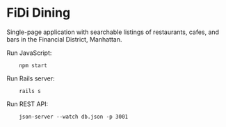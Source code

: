
# FiDi Dining

Single-page application with searchable listings of restaurants, cafes, and bars in the Financial District, Manhattan.

Run JavaScript:
```
    npm start
```
Run Rails server:
```
    rails s
```

Run REST API: 
```
    json-server --watch db.json -p 3001
```
